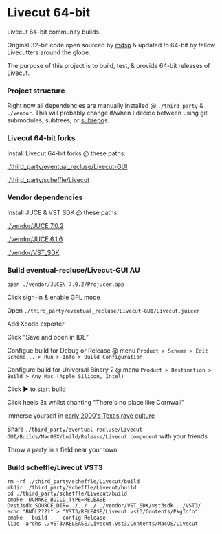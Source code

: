 # Livecut 64-bit

Livecut 64-bit community builds.

Original 32-bit code open sourced by [mdsp](https://github.com/mdsp/Livecut) &amp; updated to 64-bit by fellow Livecutters around the globe.

The purpose of this project is to build, test, & provide 64-bit releases of Livecut.

<!-- Do not submit plugin bugs/issues here. Any bugs/issues should be submitted to the fork of Livecut you are using. Feel free to discuss JUCE & VST_SDK build issues here. -->

### Project structure

Right now all dependencies are manually installed @ `./third_party` & `./vendor`. This will probably change if/when I decide between using git submodules, subtrees, or [subrepo](https://github.com/ingydotnet/git-subrepo)s.

### Livecut 64-bit forks

Install Livecut 64-bit forks @ these paths:

[./third_party/eventual_recluse/Livecut-GUI](https://github.com/eventual-recluse/Livecut-GUI)

[./third_party/scheffle/Livecut](https://github.com/scheffle/Livecut)

### Vendor dependencies

Install JUCE & VST SDK @ these paths:

[./vendor/JUCE 7.0.2](https://github.com/juce-framework/JUCE/releases/tag/7.0.2)

[./vendor/JUCE 6.1.6](https://github.com/juce-framework/JUCE/releases/tag/6.1.6)

[./vendor/VST_SDK](https://www.steinberg.net/vst3sdk)

### Build eventual-recluse/Livecut-GUI AU

```
open ./vendor/JUCE\ 7.0.2/Projucer.app
```

Click sign-in & enable GPL mode

Open `./third_party/eventual_recluse/Livecut-GUI/Livecut.juicer`

Add Xcode exporter

Click "Save and open in IDE"

Configue build for Debug or Release @ menu `Product > Scheme > Edit Scheme... > Run > Info > Build Configuration`

Configure build for Universal Binary 2 @ menu `Product > Destination > Build > Any Mac (Apple Silicon, Intel)`

Click ▶ to start build

Click heels 3x whilst chanting "There's no place like Cornwall"

Immerse yourself in [early 2000's Texas rave culture](https://www.ravemedia.net/texas-rave-pictures/)

Share `./third_party/eventual-recluse/Livecut-GUI/Builds/MacOSX/build/Release/Livecut.component` with your friends

Throw a party in a field near your town

### Build scheffle/Livecut VST3

```
rm -rf ./third_party/scheffle/Livecut/build
mkdir ./third_party/scheffle/Livecut/build
cd ./third_party/scheffle/Livecut/build
cmake -DCMAKE_BUILD_TYPE=RELEASE -Dvst3sdk_SOURCE_DIR=../../../../vendor/VST_SDK/vst3sdk ../VST3/
echo "BNDL????" > "VST3/RELEASE/Livecut.vst3/Contents/PkgInfo"
cmake --build . --config Release
lipo -archs ./VST3/RELEASE/Livecut.vst3/Contents/MacOS/Livecut
```
